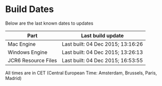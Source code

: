 # Build Dates

Below are the last known dates to updates

Part | Last build update
-----|-----
Mac Engine | Last built: 04 Dec 2015; 13:16:26
Windows Engine | Last built: 04 Dec 2015; 13:26:13
JCR6 Resource Files | Last built: 04 Dec 2015; 16:53:55
All times are in CET (Central European Time: Amsterdam, Brussels, Paris, Madrid)



